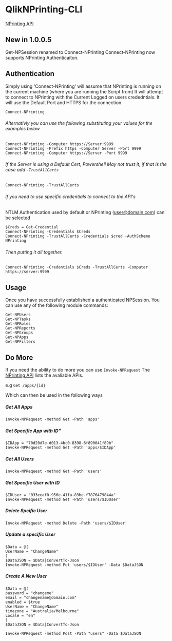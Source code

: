 # QlikNPrinting-CLI
[NPrinting API](https://help.qlik.com/en-US/nprinting/csh/Content/NPrinting/Extending/NPrinting-APIs-Reference-Redirect.htm)

## New in 1.0.0.5
Get-NPSession renamed to Connect-NPrinting
Connect-NPrinting now supports NPrinting Authenticaiton.


## Authentication
Simply using 'Connect-NPrinting' will assume that NPrinting is running on the current machine (where you are running the Script from)
It will attempt to connect to NPrinting with the Current Logged on users crededntials.
It will use the Default Port and HTTPS for the connection.

`Connect-NPrinting`

###### Alternativly you can use the following substituting your values for the examples below
```
Connect-NPrinting -Computer https://Server:9999
Connect-NPrinting -Prefix https -Computer Server -Port 9999
Connect-NPrinting -Computer https://Server -Port 9999
```

###### If the Server is using a Default Cert, Powershell May not trust it, if that is the case add `-TrustAllCerts`

`Connect-NPrinting -TrustAllCerts`

###### if you need to use specific credentials to connect to the API's
NTLM Authentication used by default
or NPrinting (user@domain.com) can be selected

```
$Creds = Get-Credential
Connect-NPrinting -Credentials $Creds
Connect-NPrinting -TrustAllCerts -Credentials $cred -AuthScheme NPrinting
```


###### Then putting it all together.

`Connect-NPrinting -Credentials $Creds -TrustAllCerts -Computer https://server:9999`

## Usage
Once you have successfully established a authenticated NPSession. You can use any of the following module commands:
```
Get-NPUsers
Get-NPTasks
Get-NPRoles
Get-NPReports
Get-NPGroups
Get-NPApps
Get-NPFilters
```

## Do More
If you need the ability to do more you can use `Invoke-NPRequest`
The [NPrinting API](https://help.qlik.com/en-US/nprinting/csh/Content/NPrinting/Extending/NPrinting-APIs-Reference-Redirect.htm) lists the avaliable APIs.

e.g `Get /apps/{id}`

Which can then be used in the following ways

##### Get All Apps
`Invoke-NPRequest -method Get -Path 'apps'`

##### Get Specific App with ID"
```
$IDApp = "70d20d7e-d013-4bc0-8398-6f890041f89b"
Invoke-NPRequest -method Get -Path 'apps/$IDApp'
```

##### Get All Users
`Invoke-NPRequest -method Get -Path 'users'`

##### Get Specific User with ID
```
$IDUser = "033eeaf0-956e-41fa-83be-f7876479844a"
Invoke-NPRequest -method Get -Path 'users/$IDUser'
```

##### Delete Spcific User
`Invoke-NPRequest -method Delete -Path 'users/$IDUser'`

##### Update a specific User
```
$Data = @(
UserName = "ChangeName"
)
$DataJSON = $Data|ConvertTo-Json
Invoke-NPRequest -method Put 'users/$IDUser' -Data $DataJSON
```

##### Create A New User
```
$Data = @(
password = "changeme"
email = "changename@domain.com"
enabled = $true
UserName = "ChangeName"
timezone = "Australia/Melbourne"
Locale = "en"
)
$DataJSON = $Data|ConvertTo-Json

Invoke-NPRequest -method Post -Path "users" -Data $DataJSON
```

